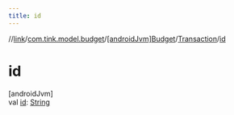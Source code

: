 ```yaml
---
title: id
---
```

//[link](../../../../index.html)/[com.tink.model.budget](../../index.html)/[[androidJvm]Budget](../index.html)/[Transaction](index.html)/[id](id.html)



# id



[androidJvm]\
val [id](id.html): [String](https://kotlinlang.org/api/latest/jvm/stdlib/kotlin/-string/index.html)




